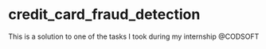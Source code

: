 # credit_card_fraud_detection
This is a solution to one of the tasks I took during my internship @CODSOFT
